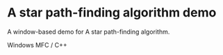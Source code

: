 A star path-finding algorithm demo
==================================



A window-based demo for A star path-finding algorithm. 

Windows MFC / C++

